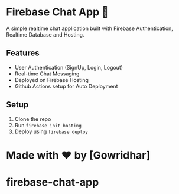 
# Firebase Chat App 🚀
A simple realtime chat application built with Firebase Authentication, Realtime Database and Hosting.

## Features
- User Authentication (SignUp, Login, Logout)
- Real-time Chat Messaging
- Deployed on Firebase Hosting
- Github Actions setup for Auto Deployment

## Setup
1. Clone the repo
2. Run `firebase init hosting`
3. Deploy using `firebase deploy`

Made with ❤️ by [Gowridhar]
=======
# firebase-chat-app
